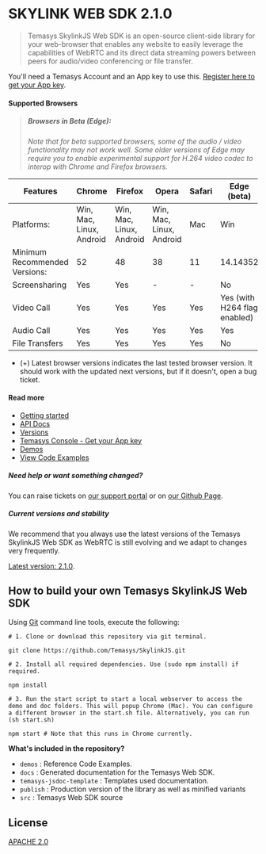 # SKYLINK WEB SDK 2.1.0
> Temasys SkylinkJS Web SDK is an open-source client-side library for your web-browser that enables any website to easily leverage the capabilities of WebRTC and its direct data streaming powers between peers for audio/video conferencing or file transfer.

You'll need a Temasys Account and an App key to use this. [Register here to get your App key](https://console.temasys.io).

#### Supported Browsers

> ##### Browsers in Beta (Edge):
> _Note that for beta supported browsers, some of the audio / video functionality may not work well. Some older versions of Edge may require you to enable experimental support for H.264 video codec to interop with Chrome and Firefox browsers._

| Features                      | Chrome                   | Firefox                  | Opera                    | Safari | Edge (beta)                  |
|-------------------------------|--------------------------|--------------------------|--------------------------|--------|------------------------------|
| Platforms:                    | Win, Mac, Linux, Android | Win, Mac, Linux, Android | Win, Mac, Linux, Android | Mac    | Win                          |
| Minimum Recommended Versions: | 52                       | 48                       | 38                       | 11     | 14.14352                     |
| Screensharing                 | Yes                      | Yes                      | -                        | -      | No                           |
| Video Call                    | Yes                      | Yes                      | Yes                      | Yes    | Yes (with H264 flag enabled) |
| Audio Call                    | Yes                      | Yes                      | Yes                      | Yes    | Yes                          |
| File Transfers                | Yes                      | Yes                      | Yes                      | Yes    | No                           |

- (+) Latest browser versions indicates the last tested browser version. It should work with the updated next versions, but if it doesn't, open a bug ticket.


#### Read more
- [Getting started](https://temasys.io/getting-started-with-webrtc-and-skylinkjs/)
- [API Docs](http://cdn.temasys.io/skylink/skylinkjs/latest/docs/index.html)
- [Versions](http://github.com/Temasys/SkylinkJS/releases)
- [Temasys Console  - Get your App key](https://console.temasys.io)
- [Demos](https://cdn.temasys.io/skylink/skylinkjs/latest/demos/collection/index.html)
- [View Code Examples](https://github.com/Temasys/SkylinkJS/tree/master/demos)


##### Need help or want something changed?
You can raise tickets on [our support portal](http://support.temasys.io) or on [our Github Page](https://console.temasys.io/support).

##### Current versions and stability
We recommend that you always use the latest versions of the Temasys SkylinkJS Web SDK as WebRTC is still evolving and we adapt to changes very frequently.

[Latest version: 2.1.0](https://github.com/Temasys/SkylinkJS/releases/tag/2.1.0).


## How to build your own Temasys SkylinkJS Web SDK
Using [Git](http://git-scm.com/download) command line tools, execute the following:
```
# 1. Clone or download this repository via git terminal.

git clone https://github.com/Temasys/SkylinkJS.git

# 2. Install all required dependencies. Use (sudo npm install) if required.

npm install

# 3. Run the start script to start a local webserver to access the demo and doc folders. This will popup Chrome (Mac). You can configure a different browser in the start.sh file. Alternatively, you can run (sh start.sh)

npm start # Note that this runs in Chrome currently.
```

__What's included in the repository?__

- `demos` : Reference Code Examples.
- `docs` : Generated documentation for the Temasys Web SDK.
- `temasys-jsdoc-template` : Templates used documentation.
- `publish` : Production version of the library as well as minified variants
- `src` : Temasys Web SDK source


## License
[APACHE 2.0](http://www.apache.org/licenses/LICENSE-2.0.html)
